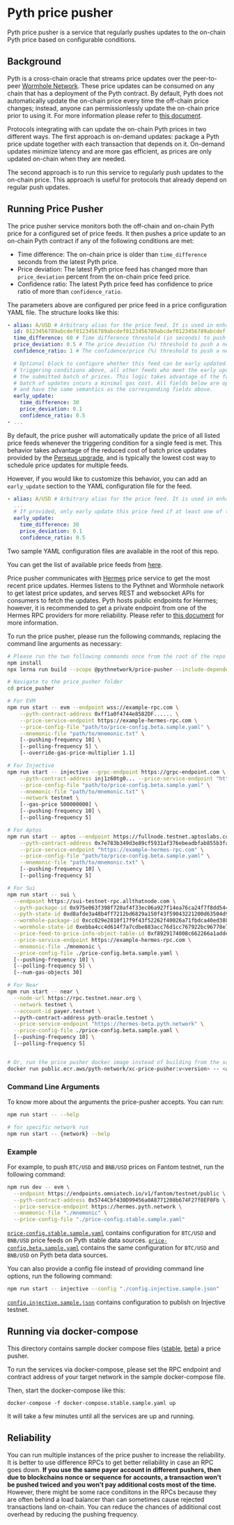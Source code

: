 # Pyth price pusher

Pyth price pusher is a service that regularly pushes updates to the on-chain Pyth price based on configurable conditions.

## Background

Pyth is a cross-chain oracle that streams price updates over the peer-to-peer [Wormhole Network](https://wormholenetwork.com/).
These price updates can be consumed on any chain that has a deployment of the Pyth contract.
By default, Pyth does not automatically update the on-chain price every time the off-chain price changes;
instead, anyone can permissionlessly update the on-chain price prior to using it.
For more information please refer to [this document](https://docs.pyth.network/documentation/how-pyth-works).

Protocols integrating with can update the on-chain Pyth prices in two different ways.
The first approach is on-demand updates: package a Pyth price update together with each transaction that depends on it.
On-demand updates minimize latency and are more gas efficient, as prices are only updated on-chain when they are needed.

The second approach is to run this service to regularly push updates to the on-chain price.
This approach is useful for protocols that already depend on regular push updates.

## Running Price Pusher

The price pusher service monitors both the off-chain and on-chain Pyth price for a configured set of price feeds.
It then pushes a price update to an on-chain Pyth contract if any of the following conditions are met:

- Time difference: The on-chain price is older than `time_difference` seconds
  from the latest Pyth price.
- Price deviation: The latest Pyth price feed has changed more than `price_deviation` percent
  from the on-chain price feed price.
- Confidence ratio: The latest Pyth price feed has confidence to price ratio of more than
  `confidence_ratio`.

The parameters above are configured per price feed in a price configuration YAML file. The structure looks like this:

```yaml
- alias: A/USD # Arbitrary alias for the price feed. It is used in enhance logging.
  id: 0123456789abcdef0123456789abcdef0123456789abcdef0123456789abcdef # id of a price feed, a 32-byte hex string.
  time_difference: 60 # Time difference threshold (in seconds) to push a newer price feed.
  price_deviation: 0.5 # The price deviation (%) threshold to push a newer price feed.
  confidence_ratio: 1 # The confidence/price (%) threshold to push a newer price feed.

  # Optional block to configure whether this feed can be early updated. If at least one feed meets the
  # triggering conditions above, all other feeds who meet the early update conditions will be included in
  # the submitted batch of prices. This logic takes advantage of the fact that adding a feed to a larger
  # batch of updates incurs a minimal gas cost. All fields below are optional (and interpreted as infinity if omitted)
  # and have the same semantics as the corresponding fields above.
  early_update:
    time_difference: 30
    price_deviation: 0.1
    confidence_ratio: 0.5
- ...
```

By default, the price pusher will automatically update the price of all listed price feeds whenever the
triggering condition for a single feed is met. This behavior takes advantage of the reduced cost of batch price updates
provided by the [Perseus upgrade](https://medium.com/@antonia.vanna.delgado/pyth-network-perseus-first-party-data-matters-e3379bf0d019),
and is typically the lowest cost way to schedule price updates for multiple feeds.

However, if you would like to customize this behavior, you can add an `early_update` section to the YAML configuration file for
the feed.

```yaml
- alias: A/USD # Arbitrary alias for the price feed. It is used in enhance logging.
  ...
  # If provided, only early update this price feed if at least one of the listed triggering conditions is met.
  early_update:
    time_difference: 30
    price_deviation: 0.1
    confidence_ratio: 0.5
```

Two sample YAML configuration files are available in the root of this repo.

You can get the list of available price feeds from
[here](https://pyth.network/developers/price-feed-ids/).

Price pusher communicates with [Hermes][] price service to get the most recent price updates. Hermes listens to the
Pythnet and Wormhole network to get latest price updates, and serves REST and websocket APIs for consumers to fetch the
updates. Pyth hosts public endpoints for Hermes; however, it is recommended to get a private endpoint from one of the
Hermes RPC providers for more reliability. Please refer to [this
document](https://docs.pyth.network/documentation/pythnet-price-feeds/hermes) for more information.

To run the price pusher, please run the following commands, replacing the command line arguments as necessary:

```sh
# Please run the two following commands once from the root of the repo to build the code.
npm install
npx lerna run build --scope @pythnetwork/price-pusher --include-dependencies

# Navigate to the price_pusher folder
cd price_pusher

# For EVM
npm run start -- evm --endpoint wss://example-rpc.com \
    --pyth-contract-address 0xff1a0f4744e8582DF...... \
    --price-service-endpoint https://example-hermes-rpc.com \
    --price-config-file "path/to/price-config.beta.sample.yaml" \
    --mnemonic-file "path/to/mnemonic.txt" \
    [--pushing-frequency 10] \
    [--polling-frequency 5] \
    [--override-gas-price-multiplier 1.1]

# For Injective
npm run start -- injective --grpc-endpoint https://grpc-endpoint.com \
    --pyth-contract-address inj1z60tg0... --price-service-endpoint "https://example-hermes-rpc.com" \
    --price-config-file "path/to/price-config.beta.sample.yaml" \
    --mnemonic-file "path/to/mnemonic.txt" \
    --network testnet \
    [--gas-price 500000000] \
    [--pushing-frequency 10] \
    [--polling-frequency 5]

# For Aptos
npm run start -- aptos --endpoint https://fullnode.testnet.aptoslabs.com/v1 \
    --pyth-contract-address 0x7e783b349d3e89cf5931af376ebeadbfab855b3fa239b7ada8f5a92fbea6b387 \
    --price-service-endpoint "https://example-hermes-rpc.com" \
    --price-config-file "path/to/price-config.beta.sample.yaml" \
    --mnemonic-file "path/to/mnemonic.txt" \
    [--pushing-frequency 10] \
    [--polling-frequency 5]

# For Sui
npm run start -- sui \
  --endpoint https://sui-testnet-rpc.allthatnode.com \
  --pyth-package-id 0x975e063f398f720af4f33ec06a927f14ea76ca24f7f8dd544aa62ab9d5d15f44 \
  --pyth-state-id 0xd8afde3a48b4ff7212bd6829a150f43f59043221200d63504d981f62bff2e27a \
  --wormhole-package-id 0xcc029e2810f17f9f43f52262f40026a71fbdca40ed3803ad2884994361910b7e \
  --wormhole-state-id 0xebba4cc4d614f7a7cdbe883acc76d1cc767922bc96778e7b68be0d15fce27c02 \
  --price-feed-to-price-info-object-table-id 0xf8929174008c662266a1adde78e1e8e33016eb7ad37d379481e860b911e40ed5 \
  --price-service-endpoint https://example-hermes-rpc.com \
  --mnemonic-file ./mnemonic \
  --price-config-file ./price-config.beta.sample.yaml \
  [--pushing-frequency 10] \
  [--polling-frequency 5] \
  [--num-gas-objects 30]

# For Near
npm run start -- near \
  --node-url https://rpc.testnet.near.org \
  --network testnet \
  --account-id payer.testnet \ 
  --pyth-contract-address pyth-oracle.testnet \
  --price-service-endpoint "https://hermes-beta.pyth.network" \
  --price-config-file ./price-config.beta.sample.yaml \
  [--pushing-frequency 10] \
  [--polling-frequency 5]


# Or, run the price pusher docker image instead of building from the source
docker run public.ecr.aws/pyth-network/xc-price-pusher:v<version> -- <above-arguments>
```

[hermes]: https://github.com/pyth-network/pyth-crosschain/tree/main/hermes

### Command Line Arguments

To know more about the arguments the price-pusher accepts. You can run:

```sh
npm run start -- --help

# for specific network run
npm run start -- {network} --help
```

### Example

For example, to push `BTC/USD` and `BNB/USD` prices on Fantom testnet, run the following command:

```sh
npm run dev -- evm \
  --endpoint https://endpoints.omniatech.io/v1/fantom/testnet/public \
  --pyth-contract-address 0x5744Cbf430D99456a0A8771208b674F27f8EF0Fb \
  --price-service-endpoint https://hermes.pyth.network \
  --mnemonic-file "./mnemonic" \
  --price-config-file "./price-config.stable.sample.yaml"
```

[`price-config.stable.sample.yaml`](./price-config.stable.sample.yaml) contains configuration for `BTC/USD`
and `BNB/USD` price feeds on Pyth stable data sources. [`price-config.beta.sample.yaml`](./price-config.beta.sample.yaml)
contains the same configuration for `BTC/USD` and `BNB/USD` on Pyth beta data sources.

You can also provide a config file instead of providing command line options, run the following command:

```sh
npm run start -- injective --config "./config.injective.sample.json"
```

[`config.injective.sample.json`](./config.injective.sample.json) contains configuration to publish on Injective testnet.

## Running via docker-compose

This directory contains sample docker compose files ([stable](./docker-compose.stable.sample.yaml),
[beta](./docker-compose.beta.sample.yaml)) a price pusher.

To run the services via docker-compose, please set the RPC endpoint and contract address of your target network in the
sample docker-compose file.

Then, start the docker-compose like this:

```
docker-compose -f docker-compose.stable.sample.yaml up
```

It will take a few minutes until all the services are up and running.

## Reliability

You can run multiple instances of the price pusher to increase the reliability. It is better to use
difference RPCs to get better reliability in case an RPC goes down. **If you use the same payer account
in different pushers, then due to blockchains nonce or sequence for accounts, a transaction won't be
pushed twiced and you won't pay additional costs most of the time.** However, there might be some race
condiitons in the RPCs because they are often behind a load balancer than can sometimes cause rejected
transactions land on-chain. You can reduce the chances of additional cost overhead by reducing the
pushing frequency.
